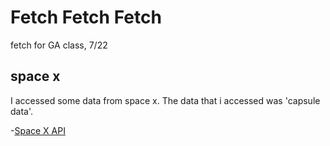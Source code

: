 # Fetch Fetch Fetch
fetch for GA class, 7/22

## space x
I accessed some data from space x. The data that i accessed was 'capsule data'. 

-[Space X API](https://docs.spacexdata.com/?version=latest)
